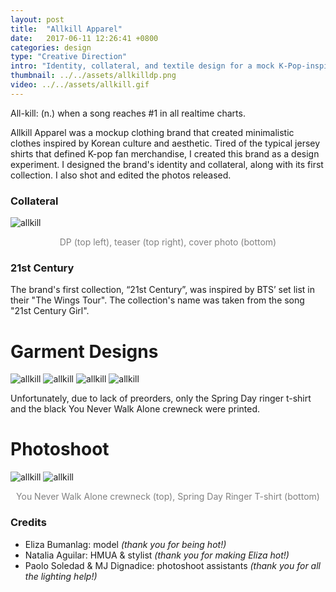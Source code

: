 ```yaml
---
layout: post
title:  "Allkill Apparel"
date:   2017-06-11 12:26:41 +0800
categories: design
type: "Creative Direction"
intro: "Identity, collateral, and textile design for a mock K-Pop-inspired clothing brand"
thumbnail: ../../assets/allkilldp.png
video: ../../assets/allkill.gif
---
```


All-kill: (n.) when a song reaches #1 in all realtime charts.

Allkill Apparel was a mockup clothing brand that created minimalistic clothes inspired by Korean culture and aesthetic. Tired of the typical jersey shirts that defined K-pop fan merchandise, I created this brand as a design experiment. I designed the brand's identity and collateral, along with its first collection. I also shot and edited the photos released.

### Collateral
![allkill](../../assets/allkillcollateral.png)
<p style="text-align:center;color:grey;">DP (top left), teaser (top right), cover photo (bottom)</p>

### 21st Century
The brand's first collection, “21st Century”, was inspired by BTS’ set list in their "The Wings Tour". The collection's name was taken from the song "21st Century Girl".


# Garment Designs

![allkill](../../assets/springday.png)
![allkill](../../assets/bulletproof.png)
![allkill](../../assets/ynwajacket.png)
![allkill](../../assets/ynwacrewneck.png)


Unfortunately, due to lack of preorders, only the Spring Day ringer t-shirt and the black You Never Walk Alone crewneck were printed.

# Photoshoot

![allkill](../../assets/shoot1.png)
![allkill](../../assets/shoot2.png)
<p style="text-align:center;color:grey;">You Never Walk Alone crewneck (top), Spring Day Ringer T-shirt (bottom)</p>

### Credits
- Eliza Bumanlag: model *(thank you for being hot!)*
- Natalia Aguilar: HMUA & stylist *(thank you for making Eliza hot!)*
- Paolo Soledad & MJ Dignadice: photoshoot assistants *(thank you for all the lighting help!)*